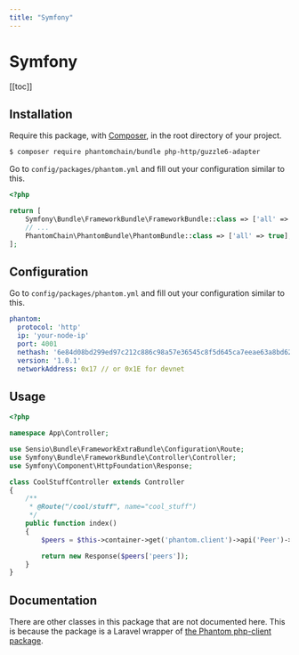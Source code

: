 ```yaml
---
title: "Symfony"
---
```


# Symfony

[[toc]]

## Installation

Require this package, with [Composer](https://getcomposer.org/), in the root directory of your project.

```bash
$ composer require phantomchain/bundle php-http/guzzle6-adapter
```

Go to `config/packages/phantom.yml` and fill out your configuration similar to this.

```php
<?php

return [
    Symfony\Bundle\FrameworkBundle\FrameworkBundle::class => ['all' => true],
    // ...
    PhantomChain\PhantomBundle\PhantomBundle::class => ['all' => true],
];
```

## Configuration

Go to `config/packages/phantom.yml` and fill out your configuration similar to this.

```yml
phantom:
  protocol: 'http'
  ip: 'your-node-ip'
  port: 4001
  nethash: '6e84d08bd299ed97c212c886c98a57e36545c8f5d645ca7eeae63a8bd62d8988'
  version: '1.0.1'
  networkAddress: 0x17 // or 0x1E for devnet
```

## Usage

```php
<?php

namespace App\Controller;

use Sensio\Bundle\FrameworkExtraBundle\Configuration\Route;
use Symfony\Bundle\FrameworkBundle\Controller\Controller;
use Symfony\Component\HttpFoundation\Response;

class CoolStuffController extends Controller
{
    /**
     * @Route("/cool/stuff", name="cool_stuff")
     */
    public function index()
    {
        $peers = $this->container->get('phantom.client')->api('Peer')->peers();

        return new Response($peers['peers']);
    }
}
```

## Documentation

There are other classes in this package that are not documented here. This is because the package is a Laravel wrapper of [the Phantom php-client package](https://github.com/PhantomChain/php-client).
